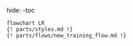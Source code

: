 hide:
    -toc

```mermaid
flowchart LR
{! parts/styles.md !}
{! parts/flows/new_training_flow.md !}
```
